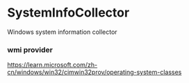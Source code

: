 # SystemInfoCollector
Windows system information collector

### wmi provider
https://learn.microsoft.com/zh-cn/windows/win32/cimwin32prov/operating-system-classes
